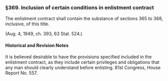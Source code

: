 ### §369. Inclusion of certain conditions in enlistment contract ###

The enlistment contract shall contain the substance of sections 365 to 368, inclusive, of this title.

(Aug. 4, 1949, ch. 393, 63 Stat. 524.)

#### Historical and Revision Notes ####

It is believed desirable to have the provisions specified included in the enlistment contract, as they include certain privileges and obligations that any man should clearly understand before enlisting. 81st Congress, House Report No. 557.